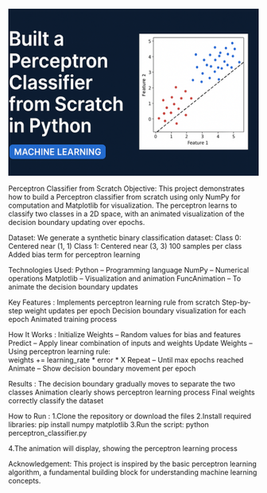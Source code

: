 ![Project Banner](perc.png)

Perceptron Classifier from Scratch 
Objective: 
This project demonstrates how to build a Perceptron classifier from scratch using only NumPy for computation and Matplotlib for visualization. The perceptron learns to classify two classes in a 2D space, with an animated visualization of the decision boundary updating over epochs. 

 

Dataset:
We generate a synthetic binary classification dataset: 
Class 0: Centered near (1, 1) 
Class 1: Centered near (3, 3) 
100 samples per class 
Added bias term for perceptron learning 

 

Technologies Used:
Python – Programming language 
NumPy – Numerical operations 
Matplotlib – Visualization and animation 
FuncAnimation – To animate the decision boundary updates 

 

Key Features :
Implements perceptron learning rule from scratch 
Step-by-step weight updates per epoch 
Decision boundary visualization for each epoch 
Animated training process 

 

How It Works :
Initialize Weights – Random values for bias and features 
Predict – Apply linear combination of inputs and weights 
Update Weights – Using perceptron learning rule:        
         weights += learning_rate * error * X 
Repeat – Until max epochs reached 
Animate – Show decision boundary movement per epoch 


Results :
The decision boundary gradually moves to separate the two classes 
Animation clearly shows perceptron learning process 
Final weights correctly classify the dataset 

 

How to Run :
1.Clone the repository or download the files 
2.Install required libraries: 
        pip install numpy matplotlib 
3.Run the script: 
        python perceptron_classifier.py 
 
4.The animation will display, showing the perceptron learning process 

Acknowledgement: 
This project is inspired by the basic perceptron learning algorithm, a fundamental building        block for understanding machine learning concepts. 

 
